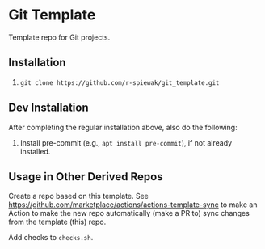 # Git Template

Template repo for Git projects.

## Installation

1. `git clone https://github.com/r-spiewak/git_template.git`

## Dev Installation

After completing the regular installation above, also do the following:
1. Install pre-commit (e.g., `apt install pre-commit`), if not already installed.

## Usage in Other Derived Repos

Create a repo based on this template. See https://github.com/marketplace/actions/actions-template-sync to make an Action to make the new repo automatically (make a PR to) sync changes from the template (this) repo.

Add checks to `checks.sh`.
